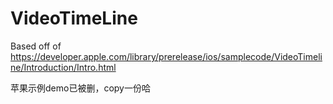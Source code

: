 VideoTimeLine
=============

Based off of https://developer.apple.com/library/prerelease/ios/samplecode/VideoTimeline/Introduction/Intro.html

苹果示例demo已被删，copy一份哈
